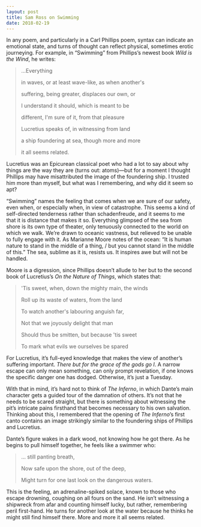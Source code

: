 ```yaml
---
layout: post
title: Sam Ross on Swimming
date: 2018-02-19
---
```

In any poem, and particularly in a Carl Phillips poem, syntax can indicate an emotional state, and turns of thought can reflect physical, sometimes erotic journeying. For example, in “Swimming” from Phillips’s newest book _Wild is the Wind_, he writes:
 
>…Everything
>
>in waves, or at least wave-like, as when another's 
>
>suffering, being greater, displaces our own, or
>
>I understand it should, which is meant to be 
>
>different, I'm sure of it, from that pleasure
>
>Lucretius speaks of, in witnessing from land
>
>a ship foundering at sea, though more and more
>
>it all seems related. 
 
Lucretius was an Epicurean classical poet who had a lot to say about why things are the way they are (turns out: atoms)—but for a moment I thought Phillips may have misattributed the image of the foundering ship. I trusted him more than myself, but what was I remembering, and why did it seem so apt?

“Swimming” names the feeling that comes when we are sure of our safety, even when, or especially when, in view of catastrophe. This seems a kind of self-directed tenderness rather than schadenfreude, and it seems to me that it is distance that makes it so. Everything glimpsed of the sea from shore is its own type of theater, only tenuously connected to the world on which we walk. We’re drawn to oceanic vastness, but relieved to be unable to fully engage with it. As Marianne Moore notes of the ocean: “It is human nature to stand in the middle of a thing, / but you cannot stand in the middle of this.” The sea, sublime as it is, resists us. It inspires awe but will not be handled.

Moore is a digression, since Phillips doesn’t allude to her but to the second book of Lucretius’s _On the Nature of Things_, which states that:
 
>'Tis sweet, when, down the mighty main, the winds
>
>Roll up its waste of waters, from the land
>
>To watch another's labouring anguish far,
>
>Not that we joyously delight that man
>
>Should thus be smitten, but because 'tis sweet
>
>To mark what evils we ourselves be spared
 
For Lucretius, it’s full-eyed knowledge that makes the view of another’s suffering important. _There but for the grace of the gods go I_. A narrow escape can only mean something, can only prompt revelation, if one knows the specific danger one has dodged. Otherwise, it’s just a Tuesday.	

With that in mind, it’s hard not to think of _The Inferno_, in which Dante’s main character gets a guided tour of the damnation of others. It’s not that he needs to be scared straight, but there is something about witnessing the pit’s intricate pains firsthand that becomes necessary to his own salvation. Thinking about this, I remembered that the opening of _The Inferno_’s first canto contains an image strikingly similar to the foundering ships of Phillips and Lucretius.

Dante’s figure wakes in a dark wood, not knowing how he got there. As he begins to pull himself together, he feels like a swimmer who:
 
>… still panting breath,
>
>Now safe upon the shore, out of the deep,
>
>Might turn for one last look on the dangerous waters.
 
This is the feeling, an adrenaline-spiked solace, known to those who escape drowning, coughing on all fours on the sand. He isn’t witnessing a shipwreck from afar and counting himself lucky, but rather, remembering peril first-hand. He turns for another look at the water because he thinks he might still find himself there. More and more it all seems related.
